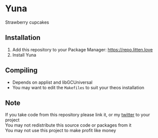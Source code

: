 # Yuna
Strawberry cupcakes

## Installation
1. Add this repository to your Package Manager: https://repo.litten.love
2. Install Yuna

## Compiling
  - Depends on applist and libGCUniversal
  - You may want to edit the `Makefiles` to suit your theos installation

## Note
If you take code from this repository please link it, or my [twitter](https://twitter.com/schneelittchen) to your project  
You may not redistribute this source code or packages from it  
You may not use this project to make profit like money
